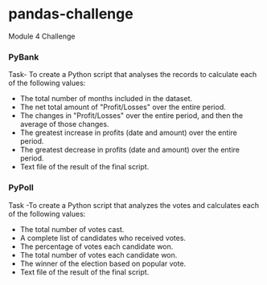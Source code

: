# pandas-challenge
Module 4 Challenge

### PyBank 
Task- To create a Python script that analyses the records to calculate each of the following values:

* The total number of months included in the dataset.
* The net total amount of "Profit/Losses" over the entire period.
* The changes in "Profit/Losses" over the entire period, and then the average of those changes.
* The greatest increase in profits (date and amount) over the entire period.
* The greatest decrease in profits (date and amount) over the entire period.
* Text file of the result of the final script.

### PyPoll
Task -To create a Python script that analyzes the votes and calculates each of the following values:

* The total number of votes cast.
* A complete list of candidates who received votes.
* The percentage of votes each candidate won.
* The total number of votes each candidate won.
* The winner of the election based on popular vote.
* Text file of the result of the final script.

